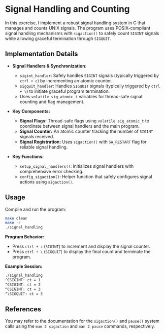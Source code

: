 # Signal Handling and Counting

In this exercise, I implement a robust signal handling system in C that manages and counts UNIX signals. The program uses POSIX-compliant signal handling mechanisms with `sigaction()` to safely count `SIGINT` signals while allowing graceful termination through `SIGQUIT`.

## Implementation Details

- __Signal Handlers & Synchronization:__
  - `sigint_handler`: Safely handles `SIGINT` signals (typically triggered by `ctrl + c`) by incrementing an atomic counter.
  - `sigquit_handler`: Handles `SIGQUIT` signals (typically triggered by `ctrl + \`) to initiate graceful program termination.
  - Uses `volatile sig_atomic_t` variables for thread-safe signal counting and flag management.

- __Key Components:__
  - __Signal Flags:__ Thread-safe flags using `volatile sig_atomic_t` to coordinate between signal handlers and the main program.
  - __Signal Counter:__ An atomic counter tracking the number of `SIGINT` signals received.
  - __Signal Registration:__ Uses `sigaction()` with `SA_RESTART` flag for reliable signal handling.

- __Key Functions:__
  - `setup_signal_handlers()`: Initializes signal handlers with comprehensive error checking.
  - `config_sigaction()`: Helper function that safely configures signal actions using `sigaction()`.

## Usage

Compile and run the program:
```bash
make clean
make -r
./signal_handling
```

__Program Behavior:__
- Press `ctrl + c` (`SIGINT`) to increment and display the signal counter.
- Press `ctrl + \` (`SIGQUIT`) to display the final count and terminate the program.

__Example Session:__
```bash
./signal_handling
^CSIGINT: ct = 1
^CSIGINT: ct = 2
^CSIGINT: ct = 3
^\SIGQUIT: ct = 3
```

## References

You may refer to the documentation for the `sigaction()` and `pause()` system calls using the `man 2 sigaction` and `man 2 pause` commands, respectively.
